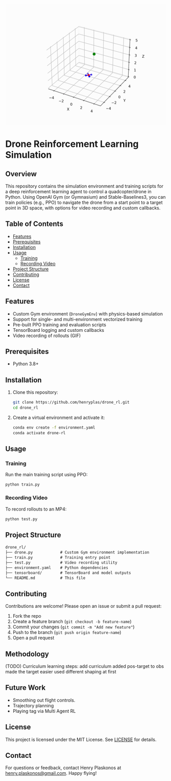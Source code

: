 <p align="center">
  <img src="images/weird_but_good.gif" alt="Drone demo" width="600" height="auto" />
</p>

# Drone Reinforcement Learning Simulation

## Overview
This repository contains the simulation environment and training scripts for a deep reinforcement learning agent to control a quadcopter/drone in Python. Using OpenAI Gym (or Gymnasium) and Stable-Baselines3, you can train policies (e.g., PPO) to navigate the drone from a start point to a target point in 3D space, with options for video recording and custom callbacks.

## Table of Contents
- [Features](#features)  
- [Prerequisites](#prerequisites)  
- [Installation](#installation)  
- [Usage](#usage)  
  - [Training](#training)  
  - [Recording Video](#recording-video)  
- [Project Structure](#project-structure)  
- [Contributing](#contributing)  
- [License](#license)  
- [Contact](#contact)  

## Features
- Custom Gym environment (`DroneGymEnv`) with physics-based simulation  
- Support for single- and multi-environment vectorized training  
- Pre-built PPO training and evaluation scripts  
- TensorBoard logging and custom callbacks  
- Video recording of rollouts (GIF)  

## Prerequisites
- Python 3.8+  

## Installation
1. Clone this repository:  
   ```bash
   git clone https://github.com/henryplas/drone_rl.git
   cd drone_rl
   ```

2. Create a virtual environment and activate it:  
   ```bash
   conda env create -f environment.yaml
   conda activate drone-rl
   ```

## Usage

### Training
Run the main training script using PPO:  
```bash
python train.py 
```

### Recording Video
To record rollouts to an MP4:  
```bash
python test.py
```

## Project Structure
```plaintext
drone_rl/
├── drone.py            # Custom Gym environment implementation
├── train.py            # Training entry point
├── test.py             # Video recording utility
├── environment.yaml    # Python dependencies
├── tensorboard/        # TensorBoard and model outputs
└── README.md           # This file
```

## Contributing
Contributions are welcome! Please open an issue or submit a pull request:  
1. Fork the repo  
2. Create a feature branch (`git checkout -b feature-name`)  
3. Commit your changes (`git commit -m "Add new feature"`)  
4. Push to the branch (`git push origin feature-name`)  
5. Open a pull request

## Methodology
(TODO)
Curriculum learning steps:
add curriculum
added pos-target to obs
made the target easier
used different shaping at first


## Future Work
- Smoothing out flight controls.
- Trajectory planning
- Playing tag via Multi Agent RL


## License
This project is licensed under the MIT License. See [LICENSE](LICENSE) for details.

## Contact
For questions or feedback, contact Henry Plaskonos at <henry.plaskonos@gmail.com>. Happy flying!

